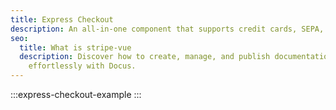 ```yaml
---
title: Express Checkout
description: An all-in-one component that supports credit cards, SEPA, GooglePay and ApplePay.
seo:
  title: What is stripe-vue
  description: Discover how to create, manage, and publish documentation
    effortlessly with Docus.
---
```


:::express-checkout-example
:::
